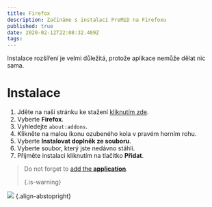 ```yaml
---
title: Firefox
description: Začínáme s instalací PreMiD na Firefoxu
published: true
date: 2020-02-12T22:08:32.409Z
tags:
---
```


Instalace rozšíření je velmi důležitá, protože aplikace nemůže dělat nic sama.

# Instalace
1. Jděte na naši stránku ke stažení [kliknutím zde](https://premid.app/downloads).
2. Vyberte **Firefox**.
3. Vyhledejte `about:addons`.
4. Klikněte na malou ikonu ozubeného kola v pravém horním rohu.
5. Vyberte **Instalovat doplněk ze souboru**.
6. Vyberte soubor, který jste nedávno stáhli.
7. Přijměte instalaci kliknutím na tlačítko **Přidat**.

> Do not forget to [add the **application**](/install). 
> 
> {.is-warning}

![](https://img.icons8.com/color/2x/firefox.png) {.align-abstopright}